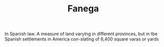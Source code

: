 ---
title: Fanega
letter: F
permalink: "/definitions/bld-fanega.html"
body: In Spanish law. A measure of land varylng in dlfferent provinces, but in tbe
  Spanish settlements in America con-slating of 6,400 square varas or yards
published_at: '2018-07-07'
source: Black's Law Dictionary 2nd Ed (1910)
layout: post
---